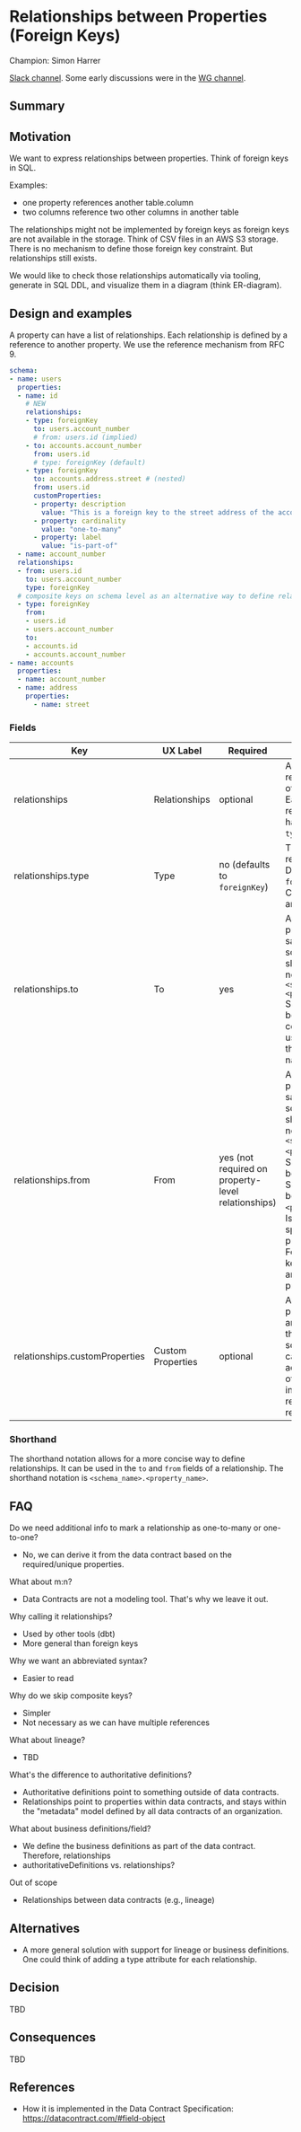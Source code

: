 # Relationships between Properties (Foreign Keys)

Champion: Simon Harrer

[Slack channel](https://data-mesh-learning.slack.com/archives/C08BUU150LF). Some early discussions were in the [WG channel](https://data-mesh-learning.slack.com/archives/C089S376YGM).

## Summary

## Motivation

We want to express relationships between properties. Think of foreign keys in SQL. 

Examples:
- one property references another table.column
- two columns reference two other columns in another table

The relationships might not be implemented by foreign keys as foreign keys are not available in the storage. 
Think of CSV files in an AWS S3 storage. There is no mechanism to define those foreign key constraint. 
But relationships still exists.

We would like to check those relationships automatically via tooling, generate in SQL DDL, and visualize them in a diagram (think ER-diagram).

## Design and examples

A property can have a list of relationships. Each relationship is defined by a reference to another property. We use the reference mechanism from RFC 9.

```yaml
schema:
- name: users
  properties:
  - name: id
    # NEW
    relationships:
    - type: foreignKey
      to: users.account_number
      # from: users.id (implied)
    - to: accounts.account_number
      from: users.id
      # type: foreignKey (default)
    - type: foreignKey
      to: accounts.address.street # (nested)
      from: users.id
      customProperties:
      - property: description
        value: "This is a foreign key to the street address of the account."
      - property: cardinality
        value: "one-to-many"
      - property: label
        value: "is-part-of"
  - name: account_number
  relationships:
  - from: users.id
    to: users.account_number
    type: foreignKey
  # composite keys on schema level as an alternative way to define relationships (thanks to Craig Petch!)
  - type: foreignKey
    from: 
    - users.id
    - users.account_number
    to: 
    - accounts.id
    - accounts.account_number
- name: accounts
  properties:
  - name: account_number
  - name: address
    properties:
      - name: street
```

### Fields

| Key          | UX Label   | Required                                           | Description                                                                                                                                                                                                                                     |
|--------------|------------|----------------------------------------------------|-------------------------------------------------------------------------------------------------------------------------------------------------------------------------------------------------------------------------------------------------|
| relationships | Relationships | optional                                           | Array. A list of relationships to other properties. Each relationship can have a `to` and `type` field.                                                                                                                                         |
| relationships.type | Type       | no (defaults to `foreignKey`)                      | The type of relationship. Defaults to `foreignKey`. Current options are: `foreignKey`                                                                                                                                                           |
| relationships.to | To         | yes                                                | A reference to a property in the same or another schema. Use the shorthand notation `<schema_name>.<property_name>` Shorthand can be nested. For composite keys, use an array of the property names.                                            |
| relationships.from | From       | yes (not required on property-level relationships) | A reference to a property in the same or another schema. Use the shorthand notation `<schema_name>.<property_name>`. Shorthand can be nested. Shorthand could be only the `<property_name>`. Is optional when specified at the property level. For composite keys, use an array of the property names. |
| relationships.customProperties | Custom Properties | optional                                           | Any additional properties that are not part of the standard schema. This can be used to add metadata or other information relevant to the relationship.                                                                                         |

### Shorthand

The shorthand notation allows for a more concise way to define relationships. It can be used in the `to` and `from` fields of a relationship.
The shorthand notation is `<schema_name>.<property_name>`.

## FAQ

Do we need additional info to mark a relationship as one-to-many or one-to-one?
- No, we can derive it from the data contract based on the required/unique properties.

What about m:n?
- Data Contracts are not a modeling tool. That's why we leave it out.

Why calling it relationships?
- Used by other tools (dbt)
- More general than foreign keys

Why we want an abbreviated syntax?
- Easier to read

Why do we skip composite keys?
- Simpler
- Not necessary as we can have multiple references

What about lineage?
- TBD

What's the difference to authoritative definitions?
- Authoritative definitions point to something outside of data contracts. 
- Relationships point to properties within data contracts, and stays within the "metadata" model defined by all data contracts of an organization.

What about business definitions/field?
- We define the business definitions as part of the data contract. Therefore, relationships
- authoritativeDefinitions vs. relationships?

Out of scope
- Relationships between data contracts (e.g., lineage)

## Alternatives

- A more general solution with support for lineage or business definitions. One could think of adding a type attribute for each relationship.

## Decision

TBD

## Consequences

TBD

## References

- How it is implemented in the Data Contract Specification: https://datacontract.com/#field-object

